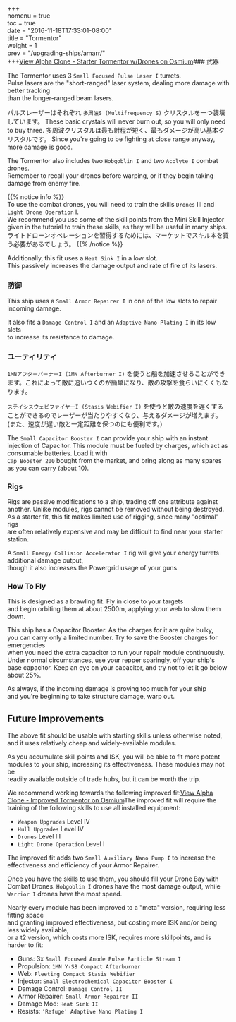 +++  
nomenu = true  
toc = true  
date = "2016-11-18T17:33:01-08:00"  
title = "Tormentor"  
weight = 1  
prev = "/upgrading-ships/amarr/"  
+++<object type="image/svg+xml" data="https://o.smium.org/api/convert/119455/svg/119455-alpha-clone---starter-tormentor-wdrones.svg?privatetoken=3966349955089563648"><a href="https://o.smium.org/loadout/private/119455/3966349955089563648">View Alpha Clone - Starter Tormentor w/Drones on Osmium</a></object>### 武器

The Tormentor uses 3 `Small Focused Pulse Laser I` turrets.  
Pulse lasers are the "short-ranged" laser system, dealing more damage with better tracking  
than the longer-ranged beam lasers.

パルスレーザーはそれぞれ `多周波S (Multifrequency S)` クリスタルを一つ装填しています。 These basic crystals will never burn out, so you will only need to buy three. 多周波クリスタルは最も射程が短く、最もダメージが高い基本クリスタルです。 Since you're going to be fighting at close range anyway, more damage is good.

The Tormentor also includes two `Hobgoblin I` and two `Acolyte I` combat drones.  
Remember to recall your drones before warping, or if they begin taking damage from enemy fire.

{{% notice info %}}  
To use the combat drones, you will need to train the skills `Drones` III and `Light Drone Operation` I.  
We recommend you use some of the skill points from the Mini Skill Injector  
given in the tutorial to train these skills, as they will be useful in many ships. ライトドローンオペレーションを習得するためには、マーケットでスキル本を買う必要があるでしょう。 {{% /notice %}}

Additionally, this fit uses a `Heat Sink I` in a low slot.  
This passively increases the damage output and rate of fire of its lasers.

### 防御

This ship uses a `Small Armor Repairer I` in one of the low slots to repair incoming damage.

It also fits a `Damage Control I` and an `Adaptive Nano Plating I` in its low slots  
to increase its resistance to damage.

### ユーティリティ

`1MNアフターバーナーI (1MN Afterburner I)` を使うと船を加速させることができます。これによって敵に追いつくのが簡単になり、敵の攻撃を食らいにくくもなります。

`ステイシスウェビファイヤーI (Stasis Webifier I)` を使うと敵の速度を遅くすることができるのでレーザーが当たりやすくなり、与えるダメージが増えます。(また、速度が遅い敵と一定距離を保つのにも便利です。)

The `Small Capacitor Booster I` can provide your ship with an instant injection of Capacitor. This module must be fueled by charges, which act as consumable batteries. Load it with   
`Cap Booster 200` bought from the market, and bring along as many spares as you can carry (about 10).

### Rigs

Rigs are passive modifications to a ship, trading off one attribute against another. Unlike modules, rigs cannot be removed without being destroyed. As a starter fit, this fit makes limited use of rigging, since many "optimal" rigs  
are often relatively expensive and may be difficult to find near your starter station.

A `Small Energy Collision Accelerator I` rig will give your energy turrets additional damage output,  
though it also increases the Powergrid usage of your guns.

### How To Fly

This is designed as a brawling fit. Fly in close to your targets  
and begin orbiting them at about 2500m, applying your web to slow them down.

This ship has a Capacitor Booster. As the charges for it are quite bulky,  
you can carry only a limited number. Try to save the Booster charges for emergencies  
when you need the extra capacitor to run your repair module continuously. Under normal circumstances, use your repper sparingly, off your ship's base capacitor. Keep an eye on your capacitor, and try not to let it go below about 25%.

As always, if the incoming damage is proving too much for your ship  
and you're beginning to take structure damage, warp out.

## Future Improvements

The above fit should be usable with starting skills unless otherwise noted,  
and it uses relatively cheap and widely-available modules.

As you accumulate skill points and ISK, you will be able to fit more potent  
modules to your ship, increasing its effectiveness. These modules may not be  
readily available outside of trade hubs, but it can be worth the trip.

We recommend working towards the following improved fit:<object type="image/svg+xml" data="https://o.smium.org/api/convert/118455/svg/118455-alpha-clone---improved-tormentor.svg?privatetoken=7188800484906369024"><a href="https://o.smium.org/loadout/private/118455/7188800484906369024">View Alpha Clone - Improved Tormentor on Osmium</a></object>The improved fit will require the training of the following skills to use all installed equipment:

* `Weapon Upgrades` Level IV
* `Hull Upgrades` Level IV
* `Drones` Level III
* `Light Drone Operation` Level I

The improved fit adds two `Small Auxiliary Nano Pump I` to increase the  
effectiveness and efficiency of your Armor Repairer.

Once you have the skills to use them, you should fill your Drone Bay with Combat Drones. `Hobgoblin I` drones have the most damage output, while `Warrior I` drones have the most speed.

Nearly every module has been improved to a "meta" version, requiring less fitting space  
and granting improved effectiveness, but costing more ISK and/or being less widely available,  
or a t2 version, which costs more ISK, requires more skillpoints, and is harder to fit:

* Guns: 3x `Small Focused Anode Pulse Particle Stream I`
* Propulsion: `1MN Y-S8 Compact Afterburner`
* Web: `Fleeting Compact Stasis Webifier`
* Injector: `Small Electrochemical Capacitor Booster I`
* Damage Control: `Damage Control II`
* Armor Repairer: `Small Armor Repairer II`
* Damage Mod: `Heat Sink II`
* Resists: `'Refuge' Adaptive Nano Plating I`